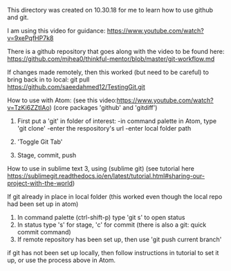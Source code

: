 This directory was created on 10.30.18 for me to learn how to use github and git.

I am using this video for guidance:
https://www.youtube.com/watch?v=9xePqfHP7k8


There is a github repository that goes along with the video to be found here:
https://github.com/mjhea0/thinkful-mentor/blob/master/git-workflow.md

If changes made remotely, then this worked (but need to be careful) to bring back in to local:
git pull https://github.com/saeedahmed12/TestingGit.git


How to use with Atom:
(see this video:https://www.youtube.com/watch?v=TzKi6ZZtIAo)
(core packages 'github' and 'gitdiff')
1.  First put a 'git' in folder of interest:
-in command palette in Atom, type 'git clone'
-enter the respository's url
-enter local folder path

2. 'Toggle Git Tab'

3.  Stage, commit, push


How to use in sublime text 3, using (sublime git)
(see tutorial here   https://sublimegit.readthedocs.io/en/latest/tutorial.html#sharing-our-project-with-the-world)


If git already in place in local folder (this worked even though the local repo had been set up in atom)
1. In command palette (ctrl-shift-p) type 'git s' to open status
2. In status type 's' for stage, 'c' for commit (there is also a git: quick commit command)
3. If remote repository has been set up, then use 'git push current branch'

if git has not been set up locally, then follow instructions in tutorial to set it up, or use the process above in Atom.
